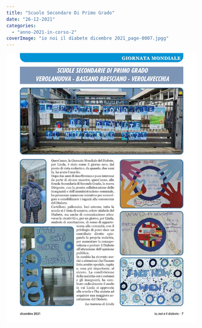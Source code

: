 ```yaml
---
title: "Scuole Secondare Di Primo Grado"
date: "26-12-2021"
categories: 
  - "anno-2021-in-corso-2"
coverImage: "io noi il diabete dicembre 2021_page-0007.jpgg"
---
```


![](images/io%20noi%20il%20diabete%20dicembre%202021_page-0007.jpg)
